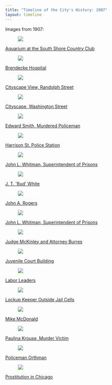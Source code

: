 ```yaml
---
title: "Timeline of the City's History: 1907"
layout: timeline
---
```

Images from 1907:

<div class="tile is-ancestor">
  <div class="tile is-parent">
    <article class="tile is-child box">
        <a href="/historical/timeline/1907/21" title="Aquarium at the South Shore Country Club">
            <figure class="image is-128x128">
                <img src="/img/timeline/1907/small/21.jpg">
            </figure>
            <div class="content">
                <p>Aquarium at the South Shore Country Club</p>
            </div>
        </a>
    </article>
  </div>
  <div class="tile is-parent">
    <article class="tile is-child box">
        <a href="/historical/timeline/1907/38" title="Brendecke Hospital">
            <figure class="image is-128x128">
                <img src="/img/timeline/1907/small/38.jpg">
            </figure>
            <div class="content">
                <p>Brendecke Hospital</p>
            </div>    
        </a>
    </article>
  </div>
  <div class="tile is-parent">
    <article class="tile is-child box">
        <a href="/historical/timeline/1907/80" title="Cityscape View, Randolph Street">
            <figure class="image is-128x128">
                <img src="/img/timeline/1907/small/80.jpg">
            </figure>
            <div class="content">
                <p>Cityscape View, Randolph Street</p>
            </div>  
        </a>  
    </article>
  </div>
</div>

<div class="tile is-ancestor">
  <div class="tile is-parent">
    <article class="tile is-child box">
        <a href="/historical/timeline/1907/83" title="Cityscape, Washington Street">
            <figure class="image is-128x128">
                <img src="/img/timeline/1907/small/83.jpg">
            </figure>
            <div class="content">
                <p>Cityscape, Washington Street</p>
            </div>
        </a>
    </article>
  </div>
  <div class="tile is-parent">
    <article class="tile is-child box">
        <a href="/historical/timeline/1907/137" title="Edward Smith, Murdered Policeman">
            <figure class="image is-128x128">
                <img src="/img/timeline/1907/small/137.jpg">
            </figure>
            <div class="content">
                <p>Edward Smith, Murdered Policeman</p>
            </div>    
        </a>
    </article>
  </div>
  <div class="tile is-parent">
    <article class="tile is-child box">
        <a href="/historical/timeline/1907/374" title="Harrison St. Police Station">
            <figure class="image is-128x128">
                <img src="/img/timeline/1907/small/374.jpg">
            </figure>
            <div class="content">
                <p>Harrison St. Police Station</p>
            </div>  
        </a>  
    </article>
  </div>
</div>

<div class="tile is-ancestor">
  <div class="tile is-parent">
    <article class="tile is-child box">
        <a href="/historical/timeline/1907/75" title="Headquarters of the Highbinders">
            <figure class="image is-128x128">
                <img src="/img/timeline/1907/small/75.jpg">
            </figure>
            <div class="content">
                <p>John L. Whitman, Superintendent of Prisons</p>
            </div>
        </a>
    </article>
  </div>
  <div class="tile is-parent">
    <article class="tile is-child box">
        <a href="/historical/timeline/1907/413" title="J. T. 'Bud' White">
            <figure class="image is-128x128">
                <img src="/img/timeline/1907/small/413.jpg">
            </figure>
            <div class="content">
                <p>J. T. 'Bud' White</p>
            </div>    
        </a>
    </article>
  </div>
  <div class="tile is-parent">
    <article class="tile is-child box">
        <a href="/historical/timeline/1907/414" title="John A. Rogers">
            <figure class="image is-128x128">
                <img src="/img/timeline/1907/small/414.jpg">
            </figure>
            <div class="content">
                <p>John A. Rogers</p>
            </div>  
        </a>  
    </article>
  </div>
</div>

<div class="tile is-ancestor">
  <div class="tile is-parent">
    <article class="tile is-child box">
        <a href="/historical/timeline/1907/68" title="John L. Whitman, Superintendent of Prisons">
            <figure class="image is-128x128">
                <img src="/img/timeline/1907/small/68.jpg">
            </figure>
            <div class="content">
                <p>John L. Whitman, Superintendent of Prisons</p>
            </div>
        </a>
    </article>
  </div>
  <div class="tile is-parent">
    <article class="tile is-child box">
        <a href="/historical/timeline/1907/146" title="Judge McKinley and Attorney Burres">
            <figure class="image is-128x128">
                <img src="/img/timeline/1907/small/146.jpg">
            </figure>
            <div class="content">
                <p>Judge McKinley and Attorney Burres</p>
            </div>    
        </a>
    </article>
  </div>
  <div class="tile is-parent">
    <article class="tile is-child box">
        <a href="/historical/timeline/1907/188" title="Juvenile Court Building">
            <figure class="image is-128x128">
                <img src="/img/timeline/1907/small/188.jpg">
            </figure>
            <div class="content">
                <p>Juvenile Court Building</p>
            </div>  
        </a>  
    </article>
  </div>
</div>

<div class="tile is-ancestor">
  <div class="tile is-parent">
    <article class="tile is-child box">
        <a href="/historical/timeline/1907/9" title="Labor Leaders">
            <figure class="image is-128x128">
                <img src="/img/timeline/1907/small/9.jpg">
            </figure>
            <div class="content">
                <p>Labor Leaders</p>
            </div>
        </a>
    </article>
  </div>
  <div class="tile is-parent">
    <article class="tile is-child box">
        <a href="/historical/timeline/1907/283" title="Lockup Keeper Outside Jail Cells">
            <figure class="image is-128x128">
                <img src="/img/timeline/1907/small/283.jpg">
            </figure>
            <div class="content">
                <p>Lockup Keeper Outside Jail Cells</p>
            </div>    
        </a>
    </article>
  </div>
  <div class="tile is-parent">
    <article class="tile is-child box">
        <a href="/historical/timeline/1907/423" title="Mike McDonald">
            <figure class="image is-128x128">
                <img src="/img/timeline/1907/small/423.jpg">
            </figure>
            <div class="content">
                <p>Mike McDonald</p>
            </div>  
        </a>  
    </article>
  </div>
</div>

<div class="tile is-ancestor">
  <div class="tile is-parent">
    <article class="tile is-child box">
        <a href="/historical/timeline/1907/134" title="Paulina Krouse, Murder Victim">
            <figure class="image is-128x128">
                <img src="/img/timeline/1907/small/134.jpg">
            </figure>
            <div class="content">
                <p>Paulina Krouse, Murder Victim</p>
            </div>
        </a>
    </article>
  </div>
  <div class="tile is-parent">
    <article class="tile is-child box">
        <a href="/historical/timeline/1907/338" title="Policeman Orthman">
            <figure class="image is-128x128">
                <img src="/img/timeline/1907/small/338.jpg">
            </figure>
            <div class="content">
                <p>Policeman Orthman</p>
            </div>    
        </a>
    </article>
  </div>
  <div class="tile is-parent">
    <article class="tile is-child box">
        <a href="/historical/timeline/1907/208" title="Prostitution in Chicago">
            <figure class="image is-128x128">
                <img src="/img/timeline/1907/small/208.jpg">
            </figure>
            <div class="content">
                <p>Prostitution in Chicago</p>
            </div>  
        </a>  
    </article>
  </div>
</div>